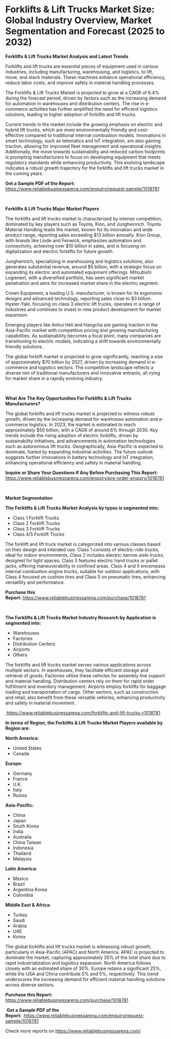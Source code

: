 <p><h1>Forklifts & Lift Trucks Market Size: Global Industry Overview, Market Segmentation and Forecast (2025 to 2032)</h1></p><p><strong>Forklifts & Lift Trucks Market Analysis and Latest Trends</strong></p>
<p><p>Forklifts and lift trucks are essential pieces of equipment used in various industries, including manufacturing, warehousing, and logistics, to lift, move, and stack materials. These machines enhance operational efficiency, reduce labor costs, and improve safety in material handling processes. </p><p>The Forklifts & Lift Trucks Market is projected to grow at a CAGR of 6.4% during the forecast period, driven by factors such as the increasing demand for automation in warehouses and distribution centers. The rise in e-commerce activities has further amplified the need for efficient logistics solutions, leading to higher adoption of forklifts and lift trucks. </p><p>Current trends in the market include the growing emphasis on electric and hybrid lift trucks, which are more environmentally friendly and cost-effective compared to traditional internal combustion models. Innovations in smart technology, such as telematics and IoT integration, are also gaining traction, allowing for improved fleet management and operational insights. Additionally, the move towards sustainability and reduced carbon footprints is prompting manufacturers to focus on developing equipment that meets regulatory standards while enhancing productivity. This evolving landscape indicates a robust growth trajectory for the forklifts and lift trucks market in the coming years.</p></p>
<p><strong>Get a Sample PDF of the Report:&nbsp;</strong> <a href="https://www.reliablebusinessarena.com/enquiry/request-sample/1018781?utm_campaign=3443&utm_medium=2&utm_source=Github&utm_content=ia&utm_term=30032025&utm_id=forklifts-lift-trucks">https://www.reliablebusinessarena.com/enquiry/request-sample/1018781</a></p>
<p>&nbsp;</p>
<p><strong>Forklifts & Lift Trucks Major Market Players</strong></p>
<p><p>The forklifts and lift trucks market is characterized by intense competition, dominated by key players such as Toyota, Kion, and Jungheinrich. Toyota Material Handling leads the market, known for its innovation and wide product range, reporting sales exceeding $13 billion annually. Kion Group, with brands like Linde and Fenwick, emphasizes automation and connectivity, achieving over $10 billion in sales, and is focusing on digitalization and electric forklifts for future growth.</p><p>Jungheinrich, specializing in warehousing and logistics solutions, also generates substantial revenue, around $5 billion, with a strategic focus on expanding its electric and automated equipment offerings. Mitsubishi Logisnext, with a diversified portfolio, has seen significant market penetration and aims for increased market share in the electric segment. </p><p>Crown Equipment, a leading U.S. manufacturer, is known for its ergonomic designs and advanced technology, reporting sales close to $3 billion. Hyster-Yale, focusing on class 3 electric lift trucks, operates in a range of industries and continues to invest in new product development for market expansion.</p><p>Emerging players like Anhui Heli and Hangcha are gaining traction in the Asia-Pacific market with competitive pricing and growing manufacturing capabilities. As sustainability becomes a focal point, many companies are transitioning to electric models, indicating a shift towards environmentally friendly solutions.</p><p>The global forklift market is projected to grow significantly, reaching a size of approximately $70 billion by 2027, driven by increasing demand in e-commerce and logistics sectors. The competitive landscape reflects a diverse mix of traditional manufacturers and innovative entrants, all vying for market share in a rapidly evolving industry.</p></p>
<p>&nbsp;</p>
<p><strong>What Are The Key Opportunities For Forklifts & Lift Trucks Manufacturers?</strong></p>
<p><p>The global forklifts and lift trucks market is projected to witness robust growth, driven by the increasing demand for warehouse automation and e-commerce logistics. In 2023, the market is estimated to reach approximately $50 billion, with a CAGR of around 6% through 2030. Key trends include the rising adoption of electric forklifts, driven by sustainability initiatives, and advancements in automation technologies such as autonomous lift trucks. Geographically, Asia-Pacific is expected to dominate, fueled by expanding industrial activities. The future outlook suggests further innovations in battery technology and IoT integration, enhancing operational efficiency and safety in material handling.</p></p>
<p><strong>Inquire or Share Your Questions If Any Before Purchasing This Report:</strong> <a href="https://www.reliablebusinessarena.com/enquiry/pre-order-enquiry/1018781?utm_campaign=3443&utm_medium=2&utm_source=Github&utm_content=ia&utm_term=30032025&utm_id=forklifts-lift-trucks">https://www.reliablebusinessarena.com/enquiry/pre-order-enquiry/1018781</a></p>
<p>&nbsp;</p>
<p><strong>Market Segmentation</strong></p>
<p><strong>The Forklifts & Lift Trucks Market Analysis by types is segmented into:</strong></p>
<p><ul><li>Class 1 Forklift Trucks</li><li>Class 2 Forklift Trucks</li><li>Class 3 Forklift Trucks</li><li>Class 4/5 Forklift Trucks</li></ul></p>
<p><p>The forklift and lift truck market is categorized into various classes based on their design and intended use. Class 1 consists of electric-ride trucks, ideal for indoor environments. Class 2 includes electric narrow aisle trucks, designed for tight spaces. Class 3 features electric hand trucks or pallet jacks, offering maneuverability in confined areas. Class 4 and 5 encompass internal combustion engine trucks, suitable for outdoor applications, with Class 4 focused on cushion tires and Class 5 on pneumatic tires, enhancing versatility and performance.</p></p>
<p><strong>Purchase this Report:&nbsp;</strong><a href="https://www.reliablebusinessarena.com/purchase/1018781?utm_campaign=3443&utm_medium=2&utm_source=Github&utm_content=ia&utm_term=30032025&utm_id=forklifts-lift-trucks">https://www.reliablebusinessarena.com/purchase/1018781</a></p>
<p>&nbsp;</p>
<p><strong>The Forklifts & Lift Trucks Market Industry Research by Application is segmented into:</strong></p>
<p><ul><li>Warehouses</li><li>Factories</li><li>Distribution Centers</li><li>Airports</li><li>Others</li></ul></p>
<p><p>The forklifts and lift trucks market serves various applications across multiple sectors. In warehouses, they facilitate efficient storage and retrieval of goods. Factories utilize these vehicles for assembly line support and material handling. Distribution centers rely on them for rapid order fulfillment and inventory management. Airports employ forklifts for baggage loading and transportation of cargo. Other sectors, such as construction and retail, also benefit from these versatile vehicles, enhancing productivity and safety in material movement.</p></p>
<p><a href="https://www.reliablebusinessarena.com/forklifts-and-lift-trucks-r1018781?utm_campaign=3443&utm_medium=2&utm_source=Github&utm_content=ia&utm_term=30032025&utm_id=forklifts-lift-trucks">&nbsp;https://www.reliablebusinessarena.com/forklifts-and-lift-trucks-r1018781</a></p>
<p><strong>In terms of Region, the Forklifts & Lift Trucks Market Players available by Region are:</strong></p>
<p>
    <p> <strong> North America: </strong>
        <ul>
            <li>United States</li>
            <li>Canada</li>
        </ul>
        </p> 
    <p> <strong> Europe: </strong>
        <ul>
            <li>Germany</li>
            <li>France</li>
            <li>U.K.</li>
            <li>Italy</li>
            <li>Russia</li>
        </ul>
        </p> 
    <p> <strong> Asia-Pacific: </strong>
        <ul>
            <li>China</li>
            <li>Japan</li>
            <li>South Korea</li>
            <li>India</li>
            <li>Australia</li>
            <li>China Taiwan</li>
            <li>Indonesia</li>
            <li>Thailand</li>
            <li>Malaysia</li>
        </ul>
        </p> 
    <p> <strong> Latin America: </strong>
        <ul>
            <li>Mexico</li>
            <li>Brazil</li>
            <li>Argentina Korea</li>
            <li>Colombia</li>
        </ul>
        </p> 
    <p> <strong> Middle East & Africa: </strong>
        <ul>
            <li>Turkey</li>
            <li>Saudi</li>
            <li>Arabia</li>
            <li>UAE</li>
            <li>Korea</li>
        </ul>
    </p>
    </p>
<p><p>The global forklifts and lift trucks market is witnessing robust growth, particularly in Asia-Pacific (APAC) and North America. APAC is projected to dominate the market, capturing approximately 35% of the total share due to rapid industrialization and logistics expansion. North America follows closely with an estimated share of 30%. Europe retains a significant 25%, while the USA and China contribute 5% and 5%, respectively. This trend underscores the increasing demand for efficient material handling solutions across diverse sectors.</p></p>
<p><strong>Purchase this Report: </strong><a href="https://www.reliablebusinessarena.com/purchase/1018781?utm_campaign=3443&utm_medium=2&utm_source=Github&utm_content=ia&utm_term=30032025&utm_id=forklifts-lift-trucks">https://www.reliablebusinessarena.com/purchase/1018781</a></p>
<p>&nbsp;<strong>Get a Sample PDF of the Report:&nbsp;&nbsp;</strong><a href="https://www.reliablebusinessarena.com/enquiry/request-sample/1018781?utm_campaign=3443&utm_medium=2&utm_source=Github&utm_content=ia&utm_term=30032025&utm_id=forklifts-lift-trucks">https://www.reliablebusinessarena.com/enquiry/request-sample/1018781</a></p>
<p><strong></strong></p>
<p>Check more reports on <a href="https://www.reliablebusinessarena.com/?utm_campaign=3443&utm_medium=2&utm_source=Github&utm_content=ia&utm_term=30032025&utm_id=forklifts-lift-trucks">https://www.reliablebusinessarena.com/</a></p>